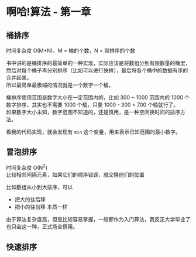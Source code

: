 # 啊哈!算法 - 第一章

## 桶排序

时间复杂度 O(M+N)，M = 桶的个数，N = 带排序的个数    

书中讲的是桶排序的最简单的一种实现，实际应该是将数组分到有限数量的桶里，然后对每个桶子再分别排序（比如可以进行快排），最后将各个桶中的数据有序的合并起来。    
所以最简单最极端的情况就是一个数字一个桶。  

桶排序使用范围是数字大小在一定范围内的，比如 300 ~ 1000 范围内的 1000 个数字排序，其实也不需要 1000 个桶，只要 1000 - 300 = 700 个桶就行了。  
如果数字大小未知，数字范围不知道的，还是慎用，是一种空间换时间的排序方法。  

看我的代码实现，就会发现有 `min` 这个变量，用来表示已知范围的最小数字。


## 冒泡排序

时间复杂度 O(N<sup>2</sup>)  
比较相邻间隔元素，如果它们的顺序错误，就交换他们的位置  

比如数组从小到大排序，可以
- 把大的往后移
- 把小的往前移
本质一样 

由于算法复杂度高，但是比较容易掌握，一般都作为入门算法，我反正大学毕业了也只会这一种，正式场合慎用。  


## 快速排序




